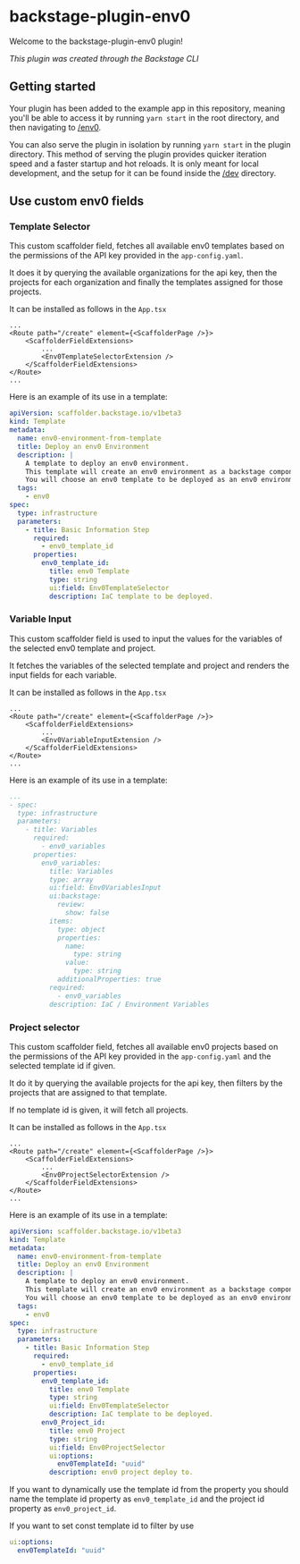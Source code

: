 # backstage-plugin-env0

Welcome to the backstage-plugin-env0 plugin!

_This plugin was created through the Backstage CLI_

## Getting started

Your plugin has been added to the example app in this repository, meaning you'll be able to access it by running `yarn start` in the root directory, and then navigating to [/env0](http://localhost:3000/env0).

You can also serve the plugin in isolation by running `yarn start` in the plugin directory.
This method of serving the plugin provides quicker iteration speed and a faster startup and hot reloads.
It is only meant for local development, and the setup for it can be found inside the [/dev](./dev) directory.

## Use custom env0 fields

### Template Selector
This custom scaffolder field, fetches all available env0 templates based on the permissions of the API key provided in the `app-config.yaml`.

It does it by querying the available organizations for the api key, then the projects for each organization and finally the templates assigned for those projects.

It can be installed as follows in the `App.tsx`

```tsx
...
<Route path="/create" element={<ScaffolderPage />}>
    <ScaffolderFieldExtensions>
        ...
        <Env0TemplateSelectorExtension />
    </ScaffolderFieldExtensions>
</Route>
...
```

Here is an example of its use in a template:
```yaml
apiVersion: scaffolder.backstage.io/v1beta3
kind: Template
metadata:
  name: env0-environment-from-template
  title: Deploy an env0 Environment
  description: |
    A template to deploy an env0 environment.
    This template will create an env0 environment as a backstage component.
    You will choose an env0 template to be deployed as an env0 environment from an exposed list of env0 templates by your admin.
  tags:
    - env0
spec:
  type: infrastructure
  parameters:
    - title: Basic Information Step
      required:
        - env0_template_id
      properties:
        env0_template_id:
          title: env0 Template
          type: string
          ui:field: Env0TemplateSelector
          description: IaC template to be deployed.
```

### Variable Input
This custom scaffolder field is used to input the values for the variables of the selected env0 template and project. 

It fetches the variables of the selected template and project and renders the input fields for each variable.

It can be installed as follows in the `App.tsx`
```tsx
...
<Route path="/create" element={<ScaffolderPage />}>
    <ScaffolderFieldExtensions>
        ...
        <Env0VariableInputExtension />
    </ScaffolderFieldExtensions>
</Route>
...
```

Here is an example of its use in a template:
```yaml
...
- spec:
  type: infrastructure
  parameters:
    - title: Variables
      required:
        - env0_variables
      properties:
        env0_variables:
          title: Variables
          type: array
          ui:field: Env0VariablesInput
          ui:backstage:
            review:
              show: false
          items:
            type: object
            properties:
              name:
                type: string
              value:
                type: string
            additionalProperties: true
          required:
            - env0_variables
          description: IaC / Environment Variables
```


### Project selector

This custom scaffolder field, fetches all available env0 projects based on the permissions of the API key provided in the `app-config.yaml` and the selected template id if given.

It do it by querying the available projects for the api key, then filters by the projects that are assigned to that template.

If no template id is given, it will fetch all projects.

It can be installed as follows in the `App.tsx`

```tsx
...
<Route path="/create" element={<ScaffolderPage />}>
    <ScaffolderFieldExtensions>
        ...
        <Env0ProjectSelectorExtension />
    </ScaffolderFieldExtensions>
</Route>
...
```

Here is an example of its use in a template:
```yaml
apiVersion: scaffolder.backstage.io/v1beta3
kind: Template
metadata:
  name: env0-environment-from-template
  title: Deploy an env0 Environment
  description: |
    A template to deploy an env0 environment.
    This template will create an env0 environment as a backstage component.
    You will choose an env0 template to be deployed as an env0 environment from an exposed list of env0 templates by your admin.
  tags:
    - env0
spec:
  type: infrastructure
  parameters:
    - title: Basic Information Step
      required:
        - env0_template_id
      properties:
        env0_template_id:
          title: env0 Template
          type: string
          ui:field: Env0TemplateSelector
          description: IaC template to be deployed.
        env0_Project_id:
          title: env0 Project
          type: string
          ui:field: Env0ProjectSelector
          ui:options:
            env0TemplateId: "uuid"
          description: env0 project deploy to.
```

If you want to dynamically use the template id from the property you should name the template id property as `env0_template_id` and the project id property as `env0_project_id`.

If you want to set const template id to filter by use
```yaml
ui:options:
  env0TemplateId: "uuid"
```

